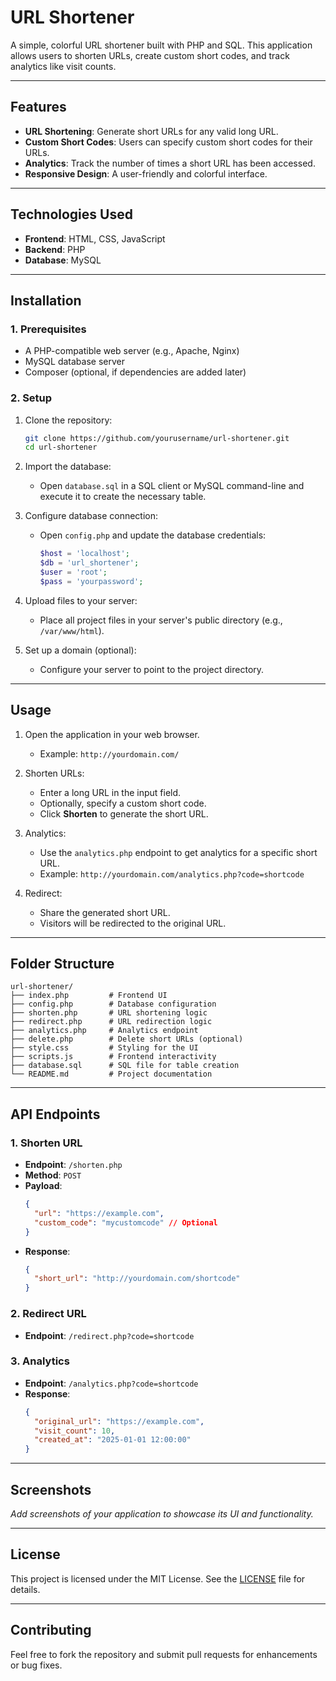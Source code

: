 
# URL Shortener

A simple, colorful URL shortener built with PHP and SQL. This application allows users to shorten URLs, create custom short codes, and track analytics like visit counts.

---

## Features
- **URL Shortening**: Generate short URLs for any valid long URL.
- **Custom Short Codes**: Users can specify custom short codes for their URLs.
- **Analytics**: Track the number of times a short URL has been accessed.
- **Responsive Design**: A user-friendly and colorful interface.

---

## Technologies Used
- **Frontend**: HTML, CSS, JavaScript
- **Backend**: PHP
- **Database**: MySQL

---

## Installation

### 1. Prerequisites
- A PHP-compatible web server (e.g., Apache, Nginx)
- MySQL database server
- Composer (optional, if dependencies are added later)

### 2. Setup
1. Clone the repository:
   ```bash
   git clone https://github.com/yourusername/url-shortener.git
   cd url-shortener
   ```

2. Import the database:
   - Open `database.sql` in a SQL client or MySQL command-line and execute it to create the necessary table.

3. Configure database connection:
   - Open `config.php` and update the database credentials:
     ```php
     $host = 'localhost';
     $db = 'url_shortener';
     $user = 'root';
     $pass = 'yourpassword';
     ```

4. Upload files to your server:
   - Place all project files in your server's public directory (e.g., `/var/www/html`).

5. Set up a domain (optional):
   - Configure your server to point to the project directory.

---

## Usage
1. Open the application in your web browser.
   - Example: `http://yourdomain.com/`

2. Shorten URLs:
   - Enter a long URL in the input field.
   - Optionally, specify a custom short code.
   - Click **Shorten** to generate the short URL.

3. Analytics:
   - Use the `analytics.php` endpoint to get analytics for a specific short URL.
   - Example: `http://yourdomain.com/analytics.php?code=shortcode`

4. Redirect:
   - Share the generated short URL.
   - Visitors will be redirected to the original URL.

---

## Folder Structure
```plaintext
url-shortener/
├── index.php         # Frontend UI
├── config.php        # Database configuration
├── shorten.php       # URL shortening logic
├── redirect.php      # URL redirection logic
├── analytics.php     # Analytics endpoint
├── delete.php        # Delete short URLs (optional)
├── style.css         # Styling for the UI
├── scripts.js        # Frontend interactivity
├── database.sql      # SQL file for table creation
└── README.md         # Project documentation
```

---

## API Endpoints
### **1. Shorten URL**
- **Endpoint**: `/shorten.php`
- **Method**: `POST`
- **Payload**:
  ```json
  {
    "url": "https://example.com",
    "custom_code": "mycustomcode" // Optional
  }
  ```
- **Response**:
  ```json
  {
    "short_url": "http://yourdomain.com/shortcode"
  }
  ```

### **2. Redirect URL**
- **Endpoint**: `/redirect.php?code=shortcode`

### **3. Analytics**
- **Endpoint**: `/analytics.php?code=shortcode`
- **Response**:
  ```json
  {
    "original_url": "https://example.com",
    "visit_count": 10,
    "created_at": "2025-01-01 12:00:00"
  }
  ```

---

## Screenshots
_Add screenshots of your application to showcase its UI and functionality._

---

## License
This project is licensed under the MIT License. See the [LICENSE](LICENSE) file for details.

---

## Contributing
Feel free to fork the repository and submit pull requests for enhancements or bug fixes.
